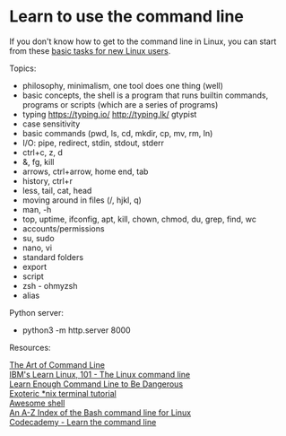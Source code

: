 # Learn to use the command line

If you don't know how to get to the command line in Linux, you can start from these [basic tasks for new Linux users](http://www.ibm.com/developerworks/linux/tutorials/l-basics/).

Topics:
- philosophy, minimalism, one tool does one thing (well)
- basic concepts, the shell is a program that runs builtin commands, programs or scripts (which are a series of programs)
- typing https://typing.io/ http://typing.lk/ gtypist
- case sensitivity
- basic commands (pwd, ls, cd, mkdir, cp, mv, rm, ln)
- I/O: pipe, redirect, stdin, stdout, stderr
- ctrl+c, z, d
- &, fg, kill
- arrows, ctrl+arrow, home end, tab
- history, ctrl+r
- less, tail, cat, head
- moving around in files (/, hjkl, q)
- man, -h
- top, uptime, ifconfig, apt, kill, chown, chmod, du, grep, find, wc
- accounts/permissions
- su, sudo
- nano, vi
- standard folders
- export
- script
- zsh - ohmyzsh
- alias

Python server:
- python3 -m http.server 8000


Resources:

[The Art of Command Line](https://github.com/jlevy/the-art-of-command-line)  
[IBM's Learn Linux, 101 - The Linux command line](https://www.ibm.com/developerworks/library/l-lpic1-103-1/index.html)  
[Learn Enough Command Line to Be Dangerous](https://www.learnenough.com/command-line-tutorial)  
[Exoteric \*nix terminal tutorial](https://github.com/patriciogonzalezvivo/Shell-Initiation)  
[Awesome shell](https://github.com/alebcay/awesome-shell)  
[An A-Z Index of the Bash command line for Linux](https://ss64.com/bash/)  
[Codecademy - Learn the command line](https://www.codecademy.com/learn/learn-the-command-line)  
